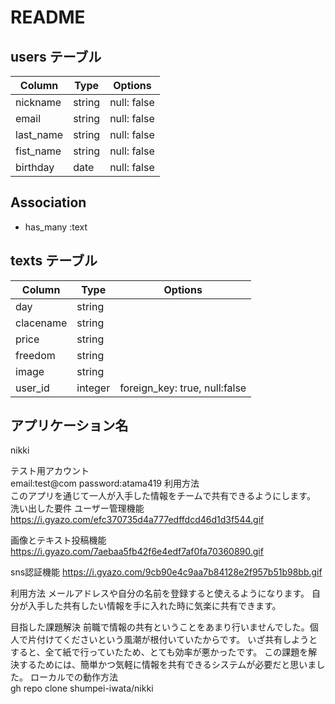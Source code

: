# README

## users テーブル

| Column            | Type    | Options        |
| ---------------   | ------- | -------------- |
| nickname          | string  | null: false    |
| email             | string  | null: false    |
| last_name         | string  | null: false    |
| fist_name         | string  | null: false    |
| birthday          | date    | null: false    |

## Association
- has_many :text


## texts テーブル

| Column          | Type       | Options             |
| -------------   | ---------- | --------------------|
| day             | string     |                     |
| clacename       | string     |                     |
| price           | string     |                     |
| freedom         | string     |                     |
| image           | string     |                     |
| user_id         | integer    | foreign_key: true, null:false|


## アプリケーション名	
nikki

テスト用アカウント	
  email:test@com
password:atama419
利用方法	
このアプリを通じて一人が入手した情報をチームで共有できるようにします。
洗い出した要件	
ユーザー管理機能
https://i.gyazo.com/efc370735d4a777edffdcd46d1d3f544.gif

画像とテキスト投稿機能 
https://i.gyazo.com/7aebaa5fb42f6e4edf7af0fa70360890.gif

sns認証機能
https://i.gyazo.com/9cb90e4c9aa7b84128e2f957b51b98bb.gif

利用方法
メールアドレスや自分の名前を登録すると使えるようになります。
自分が入手した共有したい情報を手に入れた時に気楽に共有できます。

目指した課題解決
前職で情報の共有ということをあまり行いませんでした。個人で片付けてくださいという風潮が根付いていたからです。
いざ共有しようとすると、全て紙で行っていたため、とても効率が悪かったです。
この課題を解決するためには、簡単かつ気軽に情報を共有できるシステムが必要だと思いました。
ローカルでの動作方法	
gh repo clone shumpei-iwata/nikki


